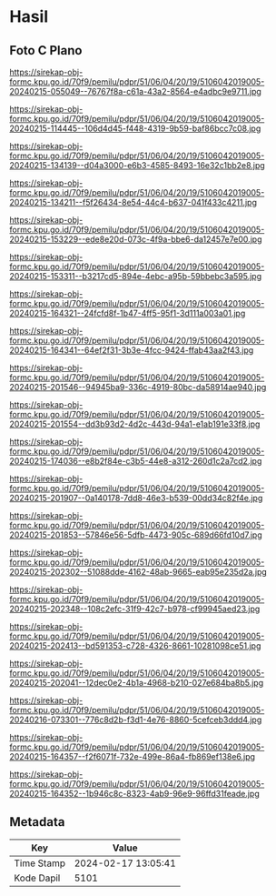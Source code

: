 # Hasil

## Foto C Plano

https://sirekap-obj-formc.kpu.go.id/70f9/pemilu/pdpr/51/06/04/20/19/5106042019005-20240215-055049--76767f8a-c61a-43a2-8564-e4adbc9e9711.jpg

https://sirekap-obj-formc.kpu.go.id/70f9/pemilu/pdpr/51/06/04/20/19/5106042019005-20240215-114445--106d4d45-f448-4319-9b59-baf86bcc7c08.jpg

https://sirekap-obj-formc.kpu.go.id/70f9/pemilu/pdpr/51/06/04/20/19/5106042019005-20240215-134139--d04a3000-e6b3-4585-8493-16e32c1bb2e8.jpg

https://sirekap-obj-formc.kpu.go.id/70f9/pemilu/pdpr/51/06/04/20/19/5106042019005-20240215-134211--f5f26434-8e54-44c4-b637-041f433c4211.jpg

https://sirekap-obj-formc.kpu.go.id/70f9/pemilu/pdpr/51/06/04/20/19/5106042019005-20240215-153229--ede8e20d-073c-4f9a-bbe6-da12457e7e00.jpg

https://sirekap-obj-formc.kpu.go.id/70f9/pemilu/pdpr/51/06/04/20/19/5106042019005-20240215-153311--b3217cd5-894e-4ebc-a95b-59bbebc3a595.jpg

https://sirekap-obj-formc.kpu.go.id/70f9/pemilu/pdpr/51/06/04/20/19/5106042019005-20240215-164321--24fcfd8f-1b47-4ff5-95f1-3d111a003a01.jpg

https://sirekap-obj-formc.kpu.go.id/70f9/pemilu/pdpr/51/06/04/20/19/5106042019005-20240215-164341--64ef2f31-3b3e-4fcc-9424-ffab43aa2f43.jpg

https://sirekap-obj-formc.kpu.go.id/70f9/pemilu/pdpr/51/06/04/20/19/5106042019005-20240215-201546--94945ba9-336c-4919-80bc-da58914ae940.jpg

https://sirekap-obj-formc.kpu.go.id/70f9/pemilu/pdpr/51/06/04/20/19/5106042019005-20240215-201554--dd3b93d2-4d2c-443d-94a1-e1ab191e33f8.jpg

https://sirekap-obj-formc.kpu.go.id/70f9/pemilu/pdpr/51/06/04/20/19/5106042019005-20240215-174036--e8b2f84e-c3b5-44e8-a312-260d1c2a7cd2.jpg

https://sirekap-obj-formc.kpu.go.id/70f9/pemilu/pdpr/51/06/04/20/19/5106042019005-20240215-201907--0a140178-7dd8-46e3-b539-00dd34c82f4e.jpg

https://sirekap-obj-formc.kpu.go.id/70f9/pemilu/pdpr/51/06/04/20/19/5106042019005-20240215-201853--57846e56-5dfb-4473-905c-689d66fd10d7.jpg

https://sirekap-obj-formc.kpu.go.id/70f9/pemilu/pdpr/51/06/04/20/19/5106042019005-20240215-202302--51088dde-4162-48ab-9665-eab95e235d2a.jpg

https://sirekap-obj-formc.kpu.go.id/70f9/pemilu/pdpr/51/06/04/20/19/5106042019005-20240215-202348--108c2efc-31f9-42c7-b978-cf99945aed23.jpg

https://sirekap-obj-formc.kpu.go.id/70f9/pemilu/pdpr/51/06/04/20/19/5106042019005-20240215-202413--bd591353-c728-4326-8661-10281098ce51.jpg

https://sirekap-obj-formc.kpu.go.id/70f9/pemilu/pdpr/51/06/04/20/19/5106042019005-20240215-202041--12dec0e2-4b1a-4968-b210-027e684ba8b5.jpg

https://sirekap-obj-formc.kpu.go.id/70f9/pemilu/pdpr/51/06/04/20/19/5106042019005-20240216-073301--776c8d2b-f3d1-4e76-8860-5cefceb3ddd4.jpg

https://sirekap-obj-formc.kpu.go.id/70f9/pemilu/pdpr/51/06/04/20/19/5106042019005-20240215-164357--f2f6071f-732e-499e-86a4-fb869ef138e6.jpg

https://sirekap-obj-formc.kpu.go.id/70f9/pemilu/pdpr/51/06/04/20/19/5106042019005-20240215-164352--1b946c8c-8323-4ab9-96e9-96ffd31feade.jpg


## Metadata

| Key        | Value               |
| ---------- | ------------------- |
| Time Stamp | 2024-02-17 13:05:41 |
| Kode Dapil | 5101                |



